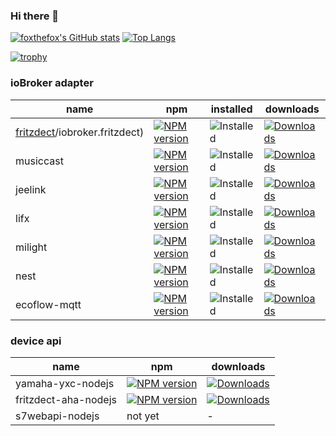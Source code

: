 ### Hi there 👋

[![foxthefox's GitHub stats](https://github-readme-stats.vercel.app/api?username=foxthefox)](https://github.com/foxthefox/github-readme-stats)
[![Top Langs](https://github-readme-stats.vercel.app/api/top-langs/?username=foxthefox&layout=compact)](https://github.com/foxthefox/github-readme-stats)

[![trophy](https://github-profile-trophy.vercel.app/?username=foxthefox)](https://github.com/ryo-ma/github-profile-trophy)

### ioBroker adapter
|name|npm|installed|downloads|
|----|---|---------|-|
|[fritzdect](https://github.com/foxthefox)/iobroker.fritzdect)|[![NPM version](https://img.shields.io/npm/v/iobroker.fritzdect?style=flat-square)](https://www.npmjs.com/package/iobroker.fritzdect)|![Installed](http://iobroker.live/badges/fritzdect-installed.svg)|[![Downloads](https://img.shields.io/npm/dm/iobroker.fritzdect?label=npm%20downloads&style=flat-square)](https://www.npmjs.com/package/iobroker.fritzdect)|
|musiccast|[![NPM version](https://img.shields.io/npm/v/iobroker.musiccast?style=flat-square)](https://www.npmjs.com/package/iobroker.musiccast)|![Installed](http://iobroker.live/badges/musiccast-installed.svg)|[![Downloads](https://img.shields.io/npm/dm/iobroker.musiccast?label=npm%20downloads&style=flat-square)](https://www.npmjs.com/package/iobroker.musiccast)|
|jeelink|[![NPM version](https://img.shields.io/npm/v/iobroker.jeelink?style=flat-square)](https://www.npmjs.com/package/iobroker.jeelink)|![Installed](http://iobroker.live/badges/jeelink-installed.svg)|[![Downloads](https://img.shields.io/npm/dm/iobroker.jeelink?label=npm%20downloads&style=flat-square)](https://www.npmjs.com/package/iobroker.jeelink)|
|lifx|[![NPM version](https://img.shields.io/npm/v/iobroker.lifx?style=flat-square)](https://www.npmjs.com/package/iobroker.lifx)|![Installed](http://iobroker.live/badges/lifx-installed.svg)|[![Downloads](https://img.shields.io/npm/dm/iobroker.lifx?label=npm%20downloads&style=flat-square)](https://www.npmjs.com/package/iobroker.lifx)|
|milight|[![NPM version](https://img.shields.io/npm/v/iobroker.milight?style=flat-square)](https://www.npmjs.com/package/iobroker.milight)|![Installed](http://iobroker.live/badges/milight-installed.svg)|[![Downloads](https://img.shields.io/npm/dm/iobroker.milight?label=npm%20downloads&style=flat-square)](https://www.npmjs.com/package/iobroker.milight)|
|nest|[![NPM version](https://img.shields.io/npm/v/iobroker.nest?style=flat-square)](https://www.npmjs.com/package/iobroker.nest)|![Installed](http://iobroker.live/badges/nest-installed.svg)|[![Downloads](https://img.shields.io/npm/dm/iobroker.nest?label=npm%20downloads&style=flat-square)](https://www.npmjs.com/package/iobroker.nest)|
|ecoflow-mqtt|[![NPM version](https://img.shields.io/npm/v/iobroker.ecoflow-mqtt?style=flat-square)](https://www.npmjs.com/package/iobroker.ecoflow-mqtt)|![Installed](http://iobroker.live/badges/ecoflow-mqtt-installed.svg)|[![Downloads](https://img.shields.io/npm/dm/iobroker.ecoflow-mqtt?label=npm%20downloads&style=flat-square)](https://www.npmjs.com/package/iobroker.ecoflow-mqtt)|

### device api
|name|npm|downloads|
|----|---|---------|
|yamaha-yxc-nodejs|[![NPM version](https://img.shields.io/npm/v/yamaha-yxc-nodejs?style=flat-square)](https://www.npmjs.com/package/yamaha-yxc-nodejs)|[![Downloads](https://img.shields.io/npm/dm/yamaha-yxc-nodejs?label=npm%20downloads&style=flat-square)](https://www.npmjs.com/package/yamaha-yxc-nodejs)|
|fritzdect-aha-nodejs|[![NPM version](https://img.shields.io/npm/v/fritzdect-aha-nodejs?style=flat-square)](https://www.npmjs.com/package/fritzdect-aha-nodejs)|[![Downloads](https://img.shields.io/npm/dm/fritzdect-aha-nodejs?label=npm%20downloads&style=flat-square)](https://www.npmjs.com/package/fritzdect-aha-nodejs)|
|s7webapi-nodejs|not yet|-|

<!--
**foxthefox/foxthefox** is a ✨ _special_ ✨ repository because its `README.md` (this file) appears on your GitHub profile.

Here are some ideas to get you started:

- 🔭 I’m currently working on ...
- 🌱 I’m currently learning ...
- 👯 I’m looking to collaborate on ...
- 🤔 I’m looking for help with ...
- 💬 Ask me about ...
- 📫 How to reach me: ...
- 😄 Pronouns: ...
- ⚡ Fun fact: ...

[![NPM version](https://img.shields.io/npm/v/iobroker.${packageName}?style=flat-square)](https://www.npmjs.com/package/iobroker.${packageName})
![Beta](https://img.shields.io/npm/v/iobroker.${packageName}.svg?color=red&label=beta)
![Stable](http://iobroker.live/badges/${packageName}-stable.svg)
![Installed](http://iobroker.live/badges/${packageName}-installed.svg)
[![Downloads](https://img.shields.io/npm/dm/iobroker.${packageName}?label=npm%20downloads&style=flat-square)](https://www.npmjs.com/package/iobroker.${packageName})


-->

